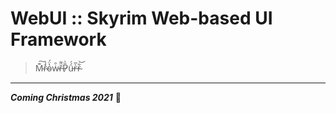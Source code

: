 # WebUI :: Skyrim Web-based UI Framework

> M̴͊͠r̴̽̾o̴̔̈́ẇ̴̑r̶̆͌P̷̏̀ǘ̵́r̶̀̅r̴͋͝

---

**_Coming Christmas 2021_** 🎄

